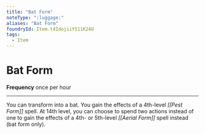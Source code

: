 ```yaml
---
title: "Bat Form"
noteType: ":luggage:"
aliases: "Bat Form"
foundryId: Item.t4IdojiiYS11K24U
tags:
  - Item
---
```


# Bat Form

**Frequency** once per hour

* * *

You can transform into a bat. You gain the effects of a 4th-level _[[Pest Form]]_ spell. At 14th level, you can choose to spend two actions instead of one to gain the effects of a 4th- or 5th-level _[[Aerial Form]]_ spell instead (bat form only).

